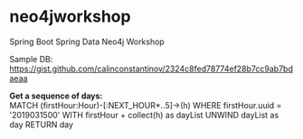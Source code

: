 # neo4jworkshop
Spring Boot Spring Data Neo4j Workshop

Sample DB:
https://gist.github.com/calinconstantinov/2324c8fed78774ef28b7cc9ab7bdaeaa

**Get a sequence of days:**  
MATCH (firstHour:Hour)-[:NEXT_HOUR*..5]->(h) 
WHERE firstHour.uuid = '2019031500' 
WITH firstHour + collect(h) as dayList
UNWIND dayList as day
RETURN day